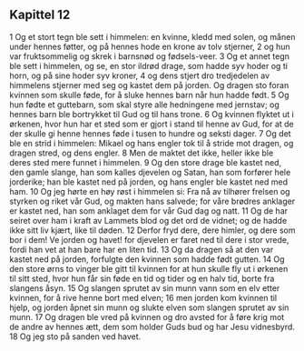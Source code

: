 ## Kapittel 12

1 Og et stort tegn ble sett i himmelen: en kvinne, kledd med solen, og månen under hennes føtter, og på hennes hode en krone av tolv stjerner,
2 og hun var fruktsommelig og skrek i barnsnød og fødsels-veer.
3 Og et annet tegn ble sett i himmelen, og se, en stor ildrød drage, som hadde syv hoder og ti horn, og på sine hoder syv kroner,
4 og dens stjert dro tredjedelen av himmelens stjerner med seg og kastet dem på jorden. Og dragen sto foran kvinnen som skulle føde, for å sluke hennes barn når hun hadde født.
5 Og hun fødte et guttebarn, som skal styre alle hedningene med jernstav; og hennes barn ble bortrykket til Gud og til hans trone.
6 Og kvinnen flyktet ut i ørkenen, hvor hun har et sted som er gjort i stand til henne av Gud, for at de der skulle gi henne hennes føde i tusen to hundre og seksti dager.
7 Og det ble en strid i himmelen: Mikael og hans engler tok til å stride mot dragen, og dragen stred, og dens engler.
8 Men de maktet det ikke, heller ikke ble deres sted mere funnet i himmelen.
9 Og den store drage ble kastet ned, den gamle slange, han som kalles djevelen og Satan, han som forfører hele jorderike; han ble kastet ned på jorden, og hans engler ble kastet ned med ham.
10 Og jeg hørte en høy røst i himmelen si: Fra nå av tilhører frelsen og styrken og riket vår Gud, og makten hans salvede; for våre brødres anklager er kastet ned, han som anklaget dem for vår Gud dag og natt.
11 Og de har seiret over ham i kraft av Lammets blod og det ord de vidnet; og de hadde ikke sitt liv kjært, like til døden.
12 Derfor fryd dere, dere himler, og dere som bor i dem! Ve jorden og havet! for djevelen er faret ned til dere i stor vrede, fordi han vet at han bare har en liten tid.
13 Og da dragen så at den var kastet ned på jorden, forfulgte den kvinnen som hadde født gutten.
14 Og den store ørns to vinger ble gitt til kvinnen for at hun skulle fly ut i ørkenen til sitt sted, hvor hun får sin føde en tid og tider og en halv tid, borte fra slangens åsyn.
15 Og slangen sprutet av sin munn vann som en elv etter kvinnen, for å rive henne bort med elven;
16 men jorden kom kvinnen til hjelp, og jorden åpnet sin munn og slukte elven som slangen sprutet av sin munn.
17 Og dragen ble vred på kvinnen og dro avsted for å føre krig mot de andre av hennes ætt, dem som holder Guds bud og har Jesu vidnesbyrd.
18 Og jeg sto på sanden ved havet.
